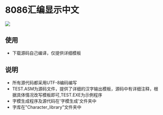 
8086汇编显示中文
===========

![](https://raw.githubusercontent.com/muyangren907/Assemble_Chinese_character_display/master/screenshots/1.png)


## 使用

- 下载源码自己编译，仅提供详细模板

## 说明
-	所有源代码都采用UTF-8编码编写
-	TEST.ASM为源码文件，提供了详细的汉字输出模板，源码中有详细注释，根据具体情况改写模板即可,TEST.EXE为示例程序
- 字模生成程序及源代码在'字模生成'文件夹中
- 字库在"Character_library"文件夹中